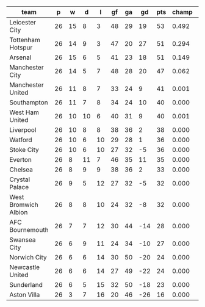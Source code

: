 |         team         | p  | w  | d  | l  | gf | ga | gd  | pts | champ |  rlg  |
|----------------------|----|----|----|----|----|----|-----|-----|-------|-------|
| Leicester City       | 26 | 15 |  8 |  3 | 48 | 29 |  19 |  53 | 0.492 | 0.000|
| Tottenham Hotspur    | 26 | 14 |  9 |  3 | 47 | 20 |  27 |  51 | 0.294 | 0.000|
| Arsenal              | 26 | 15 |  6 |  5 | 41 | 23 |  18 |  51 | 0.149 | 0.000|
| Manchester City      | 26 | 14 |  5 |  7 | 48 | 28 |  20 |  47 | 0.062 | 0.000|
| Manchester United    | 26 | 11 |  8 |  7 | 33 | 24 |   9 |  41 | 0.001 | 0.000|
| Southampton          | 26 | 11 |  7 |  8 | 34 | 24 |  10 |  40 | 0.000 | 0.000|
| West Ham United      | 26 | 10 | 10 |  6 | 40 | 31 |   9 |  40 | 0.001 | 0.000|
| Liverpool            | 26 | 10 |  8 |  8 | 38 | 36 |   2 |  38 | 0.000 | 0.000|
| Watford              | 26 | 10 |  6 | 10 | 29 | 28 |   1 |  36 | 0.000 | 0.001|
| Stoke City           | 26 | 10 |  6 | 10 | 27 | 32 |  -5 |  36 | 0.000 | 0.002|
| Everton              | 26 |  8 | 11 |  7 | 46 | 35 |  11 |  35 | 0.000 | 0.001|
| Chelsea              | 26 |  8 |  9 |  9 | 38 | 36 |   2 |  33 | 0.000 | 0.005|
| Crystal Palace       | 26 |  9 |  5 | 12 | 27 | 32 |  -5 |  32 | 0.000 | 0.024|
| West Bromwich Albion | 26 |  8 |  8 | 10 | 24 | 32 |  -8 |  32 | 0.000 | 0.044|
| AFC Bournemouth      | 26 |  7 |  7 | 12 | 30 | 44 | -14 |  28 | 0.000 | 0.121|
| Swansea City         | 26 |  6 |  9 | 11 | 24 | 34 | -10 |  27 | 0.000 | 0.292|
| Norwich City         | 26 |  6 |  6 | 14 | 30 | 50 | -20 |  24 | 0.000 | 0.438|
| Newcastle United     | 26 |  6 |  6 | 14 | 27 | 49 | -22 |  24 | 0.000 | 0.633|
| Sunderland           | 26 |  6 |  5 | 15 | 32 | 50 | -18 |  23 | 0.000 | 0.457|
| Aston Villa          | 26 |  3 |  7 | 16 | 20 | 46 | -26 |  16 | 0.000 | 0.981|
